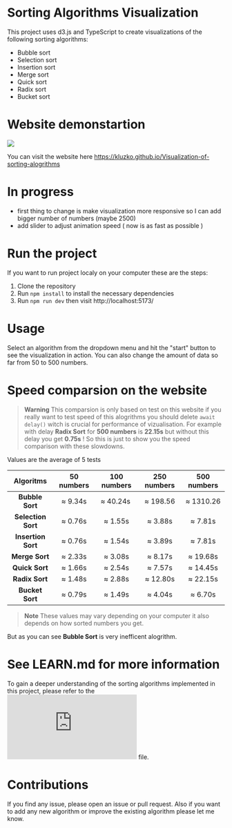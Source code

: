 # Sorting Algorithms Visualization

This project uses d3.js and TypeScript to create visualizations of the following sorting algorithms:

-   Bubble sort
-   Selection sort
-   Insertion sort
-   Merge sort
-   Quick sort
-   Radix sort
-   Bucket sort

# Website demonstartion

![](https://github.com/Kluzko/Visualization-of-sorting-alogrithms/blob/master/static/website-demonstration.gif)

You can visit the website here https://kluzko.github.io/Visualization-of-sorting-alogrithms

# In progress

-   first thing to change is make visualization more responsive so I can add bigger number of numbers (maybe 2500)
-   add slider to adjust animation speed ( now is as fast as possible )

# Run the project

If you want to run project localy on your computer these are the steps:

1. Clone the repository
2. Run `npm install` to install the necessary dependencies
3. Run `npm run dev` then visit http://localhost:5173/

# Usage

Select an algorithm from the dropdown menu and hit the "start" button to see the visualization in action.
You can also change the amount of data so far from 50 to 500 numbers.

# Speed comparsion on the website

> **Warning**
> This comparsion is only based on test on this website if you really want to test speed of this alogrithms you should delete `await delay()` witch is crucial for performance of vizualisation.
> For example with delay **Radix Sort** for **500 numbers** is **22.15s** but without this delay you get **0.75s** !
> So this is just to show you the speed comparison with these slowdowns.

Values are the average of 5 tests

|   **Algoritms**    | **50 numbers** | **100 numbers** | **250 numbers** | **500 numbers** |
| :----------------: | :------------: | :-------------: | :-------------: | :-------------: |
|  **Bubble Sort**   |    ≈ 9.34s     |    ≈ 40.24s     |    ≈ 198.56     |    ≈ 1310.26    |
| **Selection Sort** |    ≈ 0.76s     |     ≈ 1.55s     |     ≈ 3.88s     |     ≈ 7.81s     |
| **Insertion Sort** |    ≈ 0.76s     |     ≈ 1.54s     |     ≈ 3.89s     |     ≈ 7.81s     |
|   **Merge Sort**   |    ≈ 2.33s     |     ≈ 3.08s     |     ≈ 8.17s     |    ≈ 19.68s     |
|   **Quick Sort**   |    ≈ 1.66s     |     ≈ 2.54s     |     ≈ 7.57s     |    ≈ 14.45s     |
|   **Radix Sort**   |    ≈ 1.48s     |     ≈ 2.88s     |    ≈ 12.80s     |    ≈ 22.15s     |
|  **Bucket Sort**   |    ≈ 0.79s     |     ≈ 1.49s     |     ≈ 4.04s     |     ≈ 6.70s     |

> **Note**
> These values may vary depending on your computer it also depends on how sorted numbers you get.

But as you can see **Bubble Sort** is very inefficent alogrithm.

# See LEARN.md for more information

To gain a deeper understanding of the sorting algorithms implemented in this project, please refer to the ![LEARN.md](https://github.com/Kluzko/Visualization-of-sorting-alogrithms/blob/master/LEARN.md) file.

# Contributions

If you find any issue, please open an issue or pull request.
Also if you want to add any new algorithm or improve the existing algorithm please let me know.
